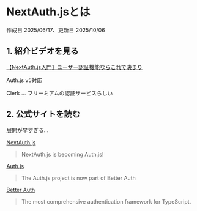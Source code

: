 # NextAuth.jsとは

作成日 2025/06/17、更新日 2025/10/06

## 1. 紹介ビデオを見る

[【NextAuth.js入門】ユーザー認証機能ならこれで決まり](https://www.youtube.com/watch?v=2xexm8VXwj8)

Auth.js v5対応

Clerk ... フリーミアムの認証サービスらしい

## 2. 公式サイトを読む

展開が早すぎる...

[NextAuth.js](https://next-auth.js.org/)

> NextAuth.js is becoming Auth.js!

[Auth.js](https://authjs.dev/)

> The Auth.js project is now part of Better Auth

[Better Auth](https://www.better-auth.com/)

> The most comprehensive authentication framework for TypeScript.
